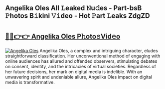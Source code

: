 ## Angelika Oles All 𝙻eaked 𝙽u𝚍es - Part-bsB 𝙿hotos B𝚒kini 𝚅𝚒deo - Hot 𝙿art 𝙻eaks ZdgZD

# <h2><a href="http://ld4100.urlbe.top/?page=Angelika+Oles">🔗🔗👉👉 Angelika Oles P𝚑oto𝚜Vid𝚎o</a></h2>

[![Angelika Oles](https://i.imgur.com/eBuTRDB.gif)](http://ld4100.urlbe.top/?page=Angelika+Oles)
Angelika Oles, a complex and intriguing character, eludes straightforward classification. Her unconventional method of engaging with online audiences has allured and offended observers, stimulating debates on consent, identity, and the intricacies of virtual societies. Regardless of her future decisions, her mark on digital media is indelible. With an unwavering spirit and undeniable allure, Angelika Oles impact on digital media is transformative.
